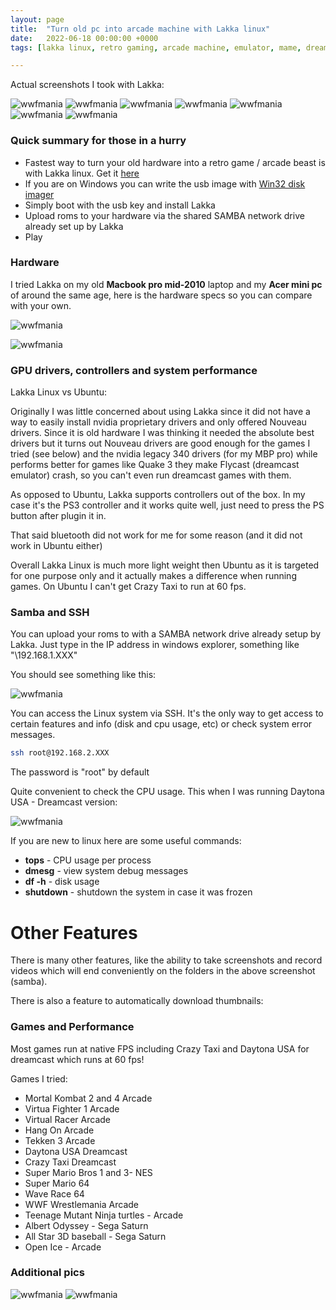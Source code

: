 ```yaml
---
layout: page
title:  "Turn old pc into arcade machine with Lakka linux"
date:   2022-06-18 00:00:00 +0000
tags: [lakka linux, retro gaming, arcade machine, emulator, mame, dreamcast, sega saturn, nes]

---
```


Actual screenshots I took with Lakka:

![wwfmania](/assets/games/tmntu.png)
![wwfmania](/assets/games/wwfmania.png)
![wwfmania](/assets/games/Daytona.png)
![wwfmania](/assets/games/mk2.png)
![wwfmania](/assets/games/hangon.png)
![wwfmania](/assets/games/openice.png)
![wwfmania](/assets/games/lakka_menu.jpg)

### Quick summary for those in a hurry
*   Fastest way to turn your old hardware into a retro game / arcade beast is with Lakka linux. Get it [here](https://www.lakka.tv/)
*   If you are on Windows you can write the usb image with [Win32 disk imager](https://sourceforge.net/projects/win32diskimager/)
*   Simply boot with the usb key and install Lakka
*   Upload roms to your hardware via the shared SAMBA network drive already set up by Lakka
*   Play

### Hardware

I tried Lakka on my old **Macbook pro mid-2010** laptop and my **Acer mini pc** of around the same age, here is the hardware specs so you can compare with your own.

![wwfmania](/assets/games/mbp_specs.jpg)

![wwfmania](/assets/games/acer.jpg)

### GPU drivers, controllers and system performance

Lakka Linux vs Ubuntu:

Originally I was little concerned about using Lakka since it did not have a way to easily install nvidia proprietary drivers and only offered Nouveau drivers. Since it is old hardware I was thinking it needed the absolute best drivers but it turns out Nouveau drivers are good enough for the games I tried (see below) and the nvidia legacy 340 drivers (for my MBP pro) while performs better for games like Quake 3 they make Flycast (dreamcast emulator) crash, so you can't even run dreamcast games with them.

As opposed to Ubuntu, Lakka supports controllers out of the box. In my case it's the PS3 controller and it works quite well, just need to press the PS button after plugin it in.

That said bluetooth did not work for me for some reason (and it did not work in Ubuntu either)

Overall Lakka Linux is much more light weight then Ubuntu as it is targeted for one purpose only and it actually makes a difference when running games. On Ubuntu I can't get Crazy Taxi to run at 60 fps.


### Samba and SSH

You can upload your roms to with a SAMBA network drive already setup by Lakka. Just type in the IP address in windows explorer, something like "\\192.168.1.XXX"

You should see something like this:

![wwfmania](/assets/games/samba.png)

You can access the Linux system via SSH. It's the only way to get access to certain features and info (disk and cpu usage, etc) or check system error messages.

```bash
ssh root@192.168.2.XXX
```
The password is "root" by default

Quite convenient to check the CPU usage. This when I was running Daytona USA - Dreamcast version:

![wwfmania](/assets/games/tops.png)

If you are new to linux here are some useful commands:
*   **tops** - CPU usage per process
*   **dmesg** - view system debug messages
*   **df -h** - disk usage
*   **shutdown** - shutdown the system in case it was frozen

# Other Features
There is many other features, like the ability to take screenshots and record videos which will end conveniently on the folders in the above screenshot (samba).

There is also a feature to automatically download thumbnails:



### Games and Performance

Most games run at native FPS including Crazy Taxi and Daytona USA for dreamcast which runs at 60 fps!

Games I tried:
*   Mortal Kombat 2 and 4 Arcade
*   Virtua Fighter 1 Arcade
*   Virtual Racer Arcade
*   Hang On Arcade
*   Tekken 3 Arcade
*   Daytona USA Dreamcast
*   Crazy Taxi Dreamcast
*   Super Mario Bros 1 and 3- NES
*   Super Mario 64
*   Wave Race 64
*   WWF Wrestlemania Arcade
*   Teenage Mutant Ninja turtles - Arcade
*   Albert Odyssey - Sega Saturn
*   All Star 3D baseball - Sega Saturn
*   Open Ice - Arcade


### Additional pics

![wwfmania](/assets/games/mpb_logo.jpg)
![wwfmania](/assets/games/mbp_open.jpg)


